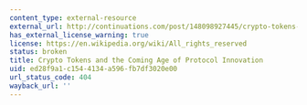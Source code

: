 ```yaml
---
content_type: external-resource
external_url: http://continuations.com/post/148098927445/crypto-tokens-and-the-coming-age-of-protocol
has_external_license_warning: true
license: https://en.wikipedia.org/wiki/All_rights_reserved
status: broken
title: Crypto Tokens and the Coming Age of Protocol Innovation
uid: ed28f9a1-c154-4134-a596-fb7df3020e00
url_status_code: 404
wayback_url: ''
---
```

